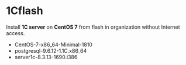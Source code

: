 # 1Cflash
Install **1C server** on **CentOS 7** from flash in organization without Internet access.<br/>
* CentOS-7-x86_64-Minimal-1810
* postgresql-9.6.12-1.1C.x86_64
* server1c-8.3.13-1690.i386
